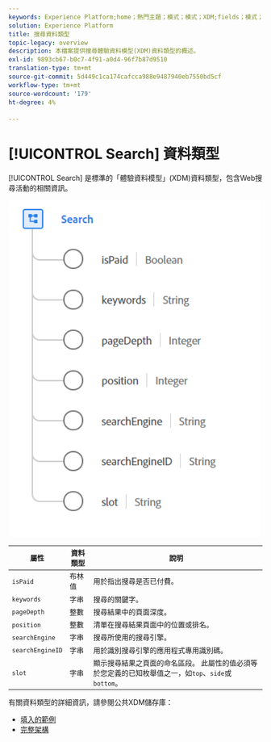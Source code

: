 ```yaml
---
keywords: Experience Platform;home；熱門主題；模式；模式；XDM;fields；模式；Schemas;search;datatype；資料類型；
solution: Experience Platform
title: 搜尋資料類型
topic-legacy: overview
description: 本檔案提供搜尋體驗資料模型(XDM)資料類型的概述。
exl-id: 9893cb67-b0c7-4f91-a0d4-96f7b87d9510
translation-type: tm+mt
source-git-commit: 5d449c1ca174cafcca988e9487940eb7550bd5cf
workflow-type: tm+mt
source-wordcount: '179'
ht-degree: 4%

---
```


# [!UICONTROL Search] 資料類型

[!UICONTROL Search] 是標準的「體驗資料模型」(XDM)資料類型，包含Web搜尋活動的相關資訊。

<img src="../images/data-types/search.PNG" width="500" /><br />

| 屬性 | 資料類型 | 說明 |
| --- | --- | --- |
| `isPaid` | 布林值 | 用於指出搜尋是否已付費。 |
| `keywords` | 字串 | 搜尋的關鍵字。 |
| `pageDepth` | 整數 | 搜尋結果中的頁面深度。 |
| `position` | 整數 | 清單在搜尋結果頁面中的位置或排名。 |
| `searchEngine` | 字串 | 搜尋所使用的搜尋引擎。 |
| `searchEngineID` | 字串 | 用於識別搜尋引擎的應用程式專用識別碼。 |
| `slot` | 字串 | 顯示搜尋結果之頁面的命名區段。 此屬性的值必須等於您定義的已知枚舉值之一，如`top`、`side`或`bottom`。 |

有關資料類型的詳細資訊，請參閱公共XDM儲存庫：

* [填入的範例](https://github.com/adobe/xdm/blob/master/components/datatypes/search.example.1.json)
* [完整架構](https://github.com/adobe/xdm/blob/master/components/datatypes/search.schema.json)
